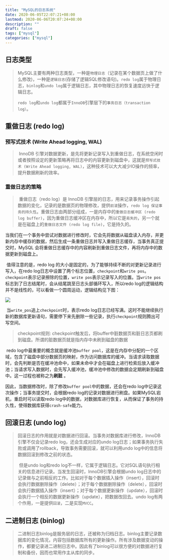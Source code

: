 ```yaml
---
title: "MySQL的日志系统"
date: 2020-06-05T22:07:21+08:00
lastmod: 2020-06-06T20:07:24+08:00
description: ""
draft: false
tags: ["mysql"]
categories: ["mysql"]
---
```


## 日志类型

> ​		  MySQL主要有两种日志类型，一种是`物理日志`（记录在某个数据页上做了什么修改)，一种是`逻辑日志`(存储了逻辑SQL修改语句)。`redo log`属于物理日志，`binlog`和`undo log`属于逻辑日志，其中物理日志的恢复速度远快于逻辑日志。
>
> `redo log`和`undo log`都属于`InnoDB`引擎层下的`事务日志（transaction log）`。

## 重做日志  (redo log)

### 预写式技术 (Write Ahead logging, WAL)

> ​        InnoDB 引擎对数据更新，是先将更新记录写入到重做日志，在系统空闲时或者按照设定的更新策略再将日志中的内容更新到磁盘中，这就是`预写式技术 (Write Ahead logging, WAL)`，这种技术可以大大减少IO操作的频率，提升数据刷新的效率。

###  重做日志的策略
> ​		  重做日志（redo log）是 InnoDB 引擎层的日志，用来记录事务操作引起数据的变化，记录的是数据页的物理修改，提供`前滚`操作，`redo log 保证事务的持久性`。重做日志由两部分组成，一是内存中的`重做日志缓冲区 (redo log buffer)`，因为重做日志缓冲区在内存中，所以它是`易失的`，另一个就是在磁盘上的`重做日志文件 (redo log file)`，它是持久的。

​		  当我们在一个事务中尝试对数据进行修改时，它会先将数据从磁盘读入内存，并更新内存中缓存的数据，然后生成一条重做日志并写入重做日志缓存，当事务真正提交时，MySQL 会将重做日志缓存中的内容刷新到重做日志文件，再将内存中的数据更新到磁盘上。

​	     值得注意的是，redo log 的大小是固定的，为了能够持续不断的对更新记录进行写入，在redo log日志中设置了两个标志位置，`checkpoint`和`write pos`。`checkpoint`表示记录擦除的位置，`write pos`表示记录写入的位置。当`write pos`标志到了日志结尾时，会从结尾跳至日志头部循环写入，所以redo log的逻辑结构并不是线性的，可以看做一个圆周运动，逻辑结构见下图：

![](https://gitee.com/huanghuang927/picture-host/raw/master/20210413231000.png)

​		当`write_pos`追上`checkpoint`时，表示redo log日志已经写满。这时不能继续执行新的数据库更新语句，需要停下来先删除一些记录，执行`checkpoint`规则腾出可写空间。

> checkpoint规则: checkpoint触发后，将buffer中脏数据页和脏日志页都刷到磁盘。所谓的脏数据页就是指内存中未刷到磁盘的数据

​       redo log中最重要的概念就是缓冲池`buffer pool`，这是在内存中分配的一个区域，包含了磁盘中部分数据页的映射，作为访问数据库的缓冲。当请求读取数据时，会先判断是否在缓冲池命中，如果未命中才会在磁盘上进行检索后放入缓冲池；当请求写入数据时，会先写入缓冲池，缓冲池中修改的数据会定期刷新到磁盘中。这一过程也被称之为**刷脏** 。

​	   因此，当数据修改时，除了修改`buffer pool`中的数据，还会在redo log中记录这次操作；当事务提交时，会根据redo log的记录对数据进行刷盘。如果MySQL宕机，重启时可以读取redo log中的数据，对数据库进行恢复，从而保证了事务的持久性，使得数据库获得`crash-safe`能力。



## 回滚日志 (undo log)

> ​		 回滚日志的作用就是对数据进行回滚。当事务对数据库进行修改，InnoDB引擎不仅会记录redo log，还会生成对应的undo log日志；如果事务执行失败或调用了rollback，导致事务需要回滚，就可以利用undo log中的信息将数据回滚到修改之前的状态。
>
> ​       但是undo log和redo log不一样，它属于逻辑日志。它对SQL语句执行相关的信息进行记录。当发生回滚时，InnoDB引擎会根据undo log日志中的记录做与之前相反的工作。比如对于每个数据插入操作（insert），回滚时会执行数据删除操作（delete）；对于每个数据删除操作（delete），回滚时会执行数据插入操作（insert）；对于每个数据更新操作（update），回滚时会执行一个相反的数据更新操作（update），把数据改回去。undo log有两个作用，一是提供`回滚`，二是实现`MVCC`。



## 二进制日志 (binlog)

> ​        二进制日志binlog是服务层的日志，还被称为归档日志。binlog主要记录数据库的变化情况，内容包括数据库所有的更新操作。所有涉及数据变动的操作，都要记录进二进制日志中。因此有了binlog可以很方便的对数据进行复制和备份，因而也常用作主从库的同步。